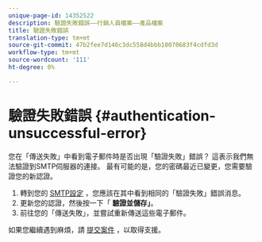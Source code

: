 ```yaml
---
unique-page-id: 14352522
description: 驗證失敗錯誤——行銷人員檔案——產品檔案
title: 驗證失敗錯誤
translation-type: tm+mt
source-git-commit: 47b2fee7d146c3dc558d4bbb10070683f4cdfd3d
workflow-type: tm+mt
source-wordcount: '111'
ht-degree: 0%

---
```



# 驗證失敗錯誤 {#authentication-unsuccessful-error}

您在「傳送失敗」中看到電子郵件時是否出現「驗證失敗」錯誤？ 這表示我們無法驗證到SMTP伺服器的連接。 最有可能的是，您的密碼最近已變更，您需要驗證您的新認證。

1. 轉到您的 [SMTP設定](http://toutapp.com/next#settings/email-servers/smtp/configure) ，您應該在其中看到相同的「驗證失敗」錯誤消息。
1. 更新您的認證，然後按一下「 **驗證並儲存」**。
1. 前往您的「傳送失敗」，並嘗試重新傳送這些電子郵件。

如果您繼續遇到麻煩，請 [提交案件](http://nation.marketo.com/community/support_solutions) ，以取得支援。